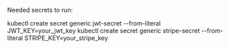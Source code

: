 Needed secrets to run:

kubectl create secret generic jwt-secret --from-literal JWT_KEY=your_jwt_key
kubectl create secret generic stripe-secret --from-literal STRIPE_KEY=your_stripe_key

